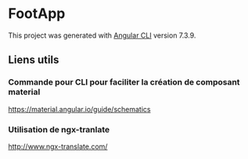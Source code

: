 # FootApp

This project was generated with [Angular CLI](https://github.com/angular/angular-cli) version 7.3.9.

## Liens utils

### Commande pour CLI pour faciliter la création de composant material
https://material.angular.io/guide/schematics

### Utilisation de ngx-tranlate
http://www.ngx-translate.com/